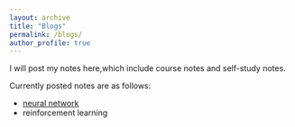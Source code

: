 ```yaml
---
layout: archive
title: "Blogs"
permalink: /blogs/
author_profile: true
---
```


I will post my notes here,which include course notes and self-study notes.

Currently posted notes are as follows:
- [neural network](../blogs/NN_note.md)
- reinforcement learning
